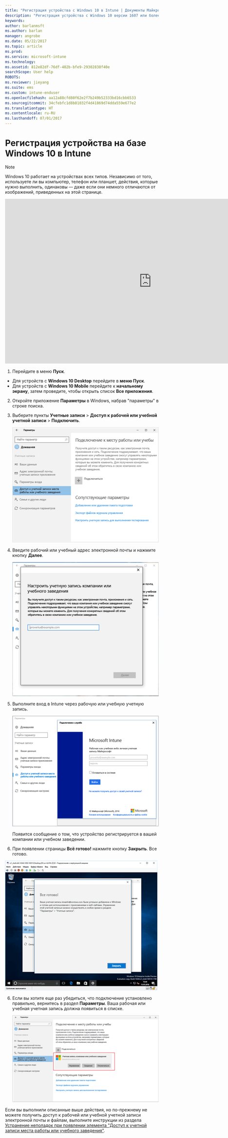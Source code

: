```yaml
---
title: "Регистрация устройства с Windows 10 в Intune | Документы Майкрософт"
description: "Регистрация устройства с Windows 10 версии 1607 или более поздней версии в Intune"
keywords: 
author: barlanmsft
ms.author: barlan
manager: angrobe
ms.date: 05/22/2017
ms.topic: article
ms.prod: 
ms.service: microsoft-intune
ms.technology: 
ms.assetid: 812e82df-76df-402b-bfe9-29302838f40e
searchScope: User help
ROBOTS: 
ms.reviewer: jieyang
ms.suite: ems
ms.custom: intune-enduser
ms.openlocfilehash: aa12a88cfd80f62e2f7b249b52333bd16cbb6533
ms.sourcegitcommit: 34cfebfc1d8b81032f4d41869d74dda559e677e2
ms.translationtype: HT
ms.contentlocale: ru-RU
ms.lasthandoff: 07/01/2017
---
```

# <a name="enroll-your-windows-10-device-in-intune"></a>Регистрация устройства на базе Windows 10 в Intune

> [!NOTE]
> Windows 10 работает на устройствах всех типов. Независимо от того, используете ли вы компьютер, телефон или планшет, действия, которые нужно выполнить, одинаковы — даже если они немного отличаются от изображений, приведенных на этой странице.

<iframe src="https://channel9.msdn.com/Series/IntuneEnrollment/Windows-Enrollment/player" width="960" height="540" allowFullScreen frameBorder="0"></iframe>

1. Перейдите в меню **Пуск**.

  - Для устройств с **Windows 10 Desktop** перейдите в **меню Пуск**.
  - Для устройств с **Windows 10 Mobile** перейдите к **начальному экрану**, затем проведите, чтобы открыть список **Все приложения**.

2.  Откройте приложение **Параметры** в Windows, набрав "параметры" в строке поиска.

3. Выберите пункты **Учетные записи** > **Доступ к рабочей или учебной учетной записи** > **Подключить**.

    ![Доступ к рабочей или учебной учетной записи](./media/w10-enroll-rs1-connect-to-work-or-school.png)

3.  Введите рабочий или учебный адрес электронной почты и нажмите кнопку **Далее**.

    ![Ввод рабочей или учебной учетной записи](./media/w10-enroll-rs1-set-up-work-or-school-account.png)

4. Выполните вход в Intune через рабочую или учебную учетную запись.

    ![Добавить рабочую или учебную учетную запись](./media/w10-enroll-rs1-enter-your-credentials.png)

    Появится сообщение о том, что устройство регистрируется в вашей компании или учебном заведении.

5. При появлении страницы **Всё готово!** нажмите кнопку **Закрыть**. Все готово.

  ![Нажмите кнопку "Закрыть" на странице "Все готово!". экран](./media/w10-enroll-rs1-youre-all-set.png)

6. Если вы хотите еще раз убедиться, что подключение установлено правильно, вернитесь в раздел **Параметры**. Ваша рабочая или учебная учетная запись должна появиться в списке.

    ![Проверка правильности настройки подключения](./media/w10-enroll-rs1-validate-successful-enrollment.png)

Если вы выполнили описанные выше действия, но по-прежнему не можете получить доступ к рабочей или учебной учетной записи электронной почты и файлам, выполните инструкции из раздела [Устранение неполадок при появлении элемента "Доступ к учетной записи места работы или учебного заведения"](troubleshoot-your-windows-10-device-windows.md#troubleshooting-steps-to-follow-if-you-see-access-work-or-school).
